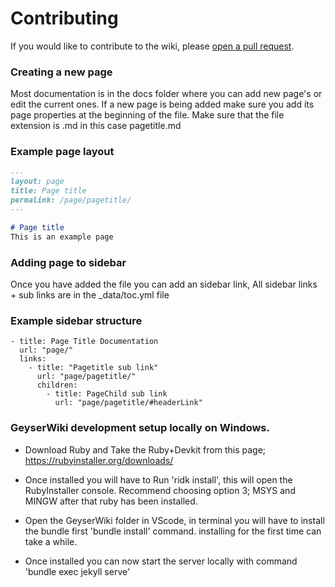 # Contributing

If you would like to contribute to the wiki, please [open a pull request](https://github.com/GeyserMC/GeyserWiki/pulls).

### Creating a new page

Most documentation is in the docs folder where you can add new page's or edit the current ones.
If a new page is being added make sure you add its page properties at the beginning of the file.
Make sure that the file extension is .md in this case pagetitle.md

### Example page layout

```md
---
layout: page
title: Page title
permalink: /page/pagetitle/
---

# Page title
This is an example page
```

### Adding page to sidebar 

Once you have added the file you can add an sidebar link, All sidebar links + sub links are in the _data/toc.yml file

### Example sidebar structure 

```
- title: Page Title Documentation
  url: "page/"
  links:
    - title: "Pagetitle sub link"
      url: "page/pagetitle/"
      children:
        - title: PageChild sub link
          url: "page/pagetitle/#headerLink"
```

### GeyserWiki  development setup locally on Windows.

* Download Ruby and Take the Ruby+Devkit from this page; https://rubyinstaller.org/downloads/

* Once installed you will have to Run 'ridk install', this will open the RubyInstaller console.
Recommend choosing option 3; MSYS and MINGW after that ruby has been installed.

* Open the GeyserWiki folder in VScode, in terminal you will have to install the bundle first 'bundle install' command.
installing for the first time can take a while.

* Once installed you can now start the server locally with command 'bundle exec jekyll serve'
